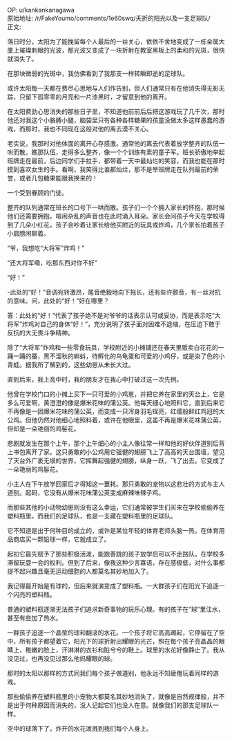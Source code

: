 
OP: u/kankankanagawa  
原始地址: /r/FakeYoumo/comments/1e60swq/夭折的阳光以及一支足球队/  
正文:  

落日时分，太阳为了能挽留每个人最后的一丝关心，依依不舍地变成了一栋金属大厦上璀璨刺眼的光波，那光波又变成了一块折射在教室黑板上的柔和的光斑，很快就消失了。

在那块微弱的光斑中，我仿佛看到了我那支一样转瞬即逝的足球队。

或许太阳每一天都在费尽心思地与人们作告别，但人们通常只有在他消失得无影无踪，只留下孤零零的月亮和一片漆黑时，才留意到他的离开。

在太阳费劲心思消失的那些日子里，不知道他前前后后把这游戏玩了几千次，那时他还对我这个小胳膊小腿，脑袋里只有各种各样糖果的孩童没做太多这样愚蠢的游戏，而那时，我也不同现在这般对他的离去漠不关心。

老实说，我那时对他体面的离开心存感激。通常他的离去代表着放学整齐的队伍一哄而散。瞧那队伍，走得多么整齐，像一个个训练有素的童子军。班长骄傲地举起班牌走在最前，后边同学们手拉手，都带着一天中最灿烂的笑容，而我也能在那时摸到喜欢女生的手。看啊，我笑得比谁都灿烂，那不是举班牌走在队列最前的荣誉，或者几包糖果能跟我换来的！

一个受到眷顾的门徒。

整齐的队列通常在班长的口号下一哄而散。孩子们一个个拥入家长的怀抱，那时候他们还需要拥抱。喧闹杂乱的声音也在此时涌入耳朵。家长会问孩子今天在学校得到了几朵小红花，孩子会吵着让家长给他买附近的玩具或炸鸡，几个家长拍着孩子小肩膀闲聊着。

“爷，我想吃“大将军”炸鸡！”

“还大将军嘞，吃那东西对你不好”

“好！”

-此处的“好！”音调宛转激昂，尾音绝毅地向下拖长，还有些许颤音，有一丝对抗的意味。问，此处的“好！”好在哪里？

答：此处的“好！”代表了孩子绝不是对爷爷的话表示认可或妥协，而是表示吃“大将军”炸鸡对自己的身体“好！”，充分说明了孩子面对困难不退缩，在压迫下敢于反抗的大无畏斗争精神。

除了“大将军”炸鸡和一些零食玩具，学校附近的小摊铺还在春天里贩卖白花花的一踊一踊的蚕，黑不溜秋的蝌蚪，待孵化的乌龟蛋和可爱的小鸡仔，或是染了色的小青蛙。据我所了解到的，这些幼崽从未长大过。

直到后来，我上高中时，我的朋友才在我心中打破过这一次先例。

他曾在学校门口的小摊上买下一只可爱的小鸡崽，并把它养在家里的天台上，它是多么可爱啊，黄澄澄的像是爆米花味的蒲公英。他每天细心地照料它，直到后来它不再像是一团爆米花味的蒲公英，而变成一只浑身羽毛锃亮，红缨般鲜红鸡冠的大公鸡。但他仍然对他细心地照料着，或许在他眼里，这虽不再是爆米花味蒲公英，但却是一朵艳丽的鸡髻花。

悲剧就发生在那个上午，那个上午细心的小主人像往常一样和他的好伙伴道别后背上书包离开了家。这只勇敢的小公鸡用它强健的翅膀飞上了高高的天台围墙，望见了天台外广袤无垠的世界，它挥舞起强健的翅膀，纵身一跃，飞了出去。它变成了一朵艳丽的鸡髻花。

小主人在下午放学回家后才得知这一噩耗。那只勇敢的宠物以这悲壮的方式与主人道别。起码，它没有从爆米花味蒲公英变成麻辣味辣子鸡。

而那些其他的小动物幼崽则没有这么幸运，它们通常被学生们买来在学校偷偷养在塑料瓶里。而我们的足球队，也是一支藏在塑料瓶里的足球队。

它不知道是出于何种目的成立的，或许是某位年轻的体育老师头脑一热，在体育用品商店买一颗铅球一样，它就成立了。

起初它最先赋予了那些积极活泼，能跑善跳的孩子放学后可以不走路队，在学校多滞留玩耍一会的权利。但到了后来，像我这种少言寡语，存在感极低，对什么事都提不起兴趣且毫无运动细胞的人都莫名其妙地加入了。

我记得最开始是有球的，但后来就演变成了塑料瓶。一大群孩子们在阳光下追逐一个闪亮的塑料瓶。

普通的塑料瓶逐渐无法孩子们追求新奇事物的玩乐心理。有的孩子在“球”里注水，甚至有些加了热水。

一群孩子追逐一个晶莹的球和翻滚的水花。一个孩子将它高高踢起，它停留在了空中，所有孩子都望着它，阳光下的球折射出耀眼的光芒，照在每个孩子亮晶晶的眼睛上，稚嫩的脸上，汗淋淋的衣衫和脏兮兮的鞋上。球里的水花好像静止了。我从没见过，也再没见过那么他妈耀眼的球。

那时的太阳以那样的方式同我们每个孩子做道别，他永远不知疲倦玩着同样的游戏。

那些偷偷养在塑料瓶里的小宠物大都莫名其妙地消失了，就像是自然规律般，并不是出于何种原因而消失的，没人记起它们也没人在意。就像我们的那支足球队一样。

空中的球落下了，炸开的水花泼溅到我们每个人身上。
